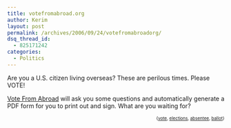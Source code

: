 ```yaml
---
title: votefromabroad.org
author: Kerim
layout: post
permalink: /archives/2006/09/24/votefromabroadorg/
dsq_thread_id:
  - 825171242
categories:
  - Politics
---
```

Are you a U.S. citizen living overseas? These are perilous times. Please VOTE!

<a href="http://www.votefromabroad.org/" onclick="_gaq.push(['_trackEvent', 'outbound-article', 'http://www.votefromabroad.org/', 'Vote From Abroad']);" >Vote From Abroad</a> will ask you some questions and automatically generate a PDF form for you to print out and sign. What are you waiting for?  
<!-- technorati tags start -->

<div style="text-align:right;">
  <span style="font-size:x-small;">{<a href="http://www.technorati.com/tag/vote" onclick="_gaq.push(['_trackEvent', 'outbound-article', 'http://www.technorati.com/tag/vote', 'vote']);"  rel="tag">vote</a>, <a href="http://www.technorati.com/tag/elections" onclick="_gaq.push(['_trackEvent', 'outbound-article', 'http://www.technorati.com/tag/elections', 'elections']);"  rel="tag">elections</a>, <a href="http://www.technorati.com/tag/absentee" onclick="_gaq.push(['_trackEvent', 'outbound-article', 'http://www.technorati.com/tag/absentee', 'absentee']);"  rel="tag">absentee</a>, <a href="http://www.technorati.com/tag/ballot" onclick="_gaq.push(['_trackEvent', 'outbound-article', 'http://www.technorati.com/tag/ballot', 'ballot']);"  rel="tag">ballot</a>}</span>


<!-- technorati tags end -->

